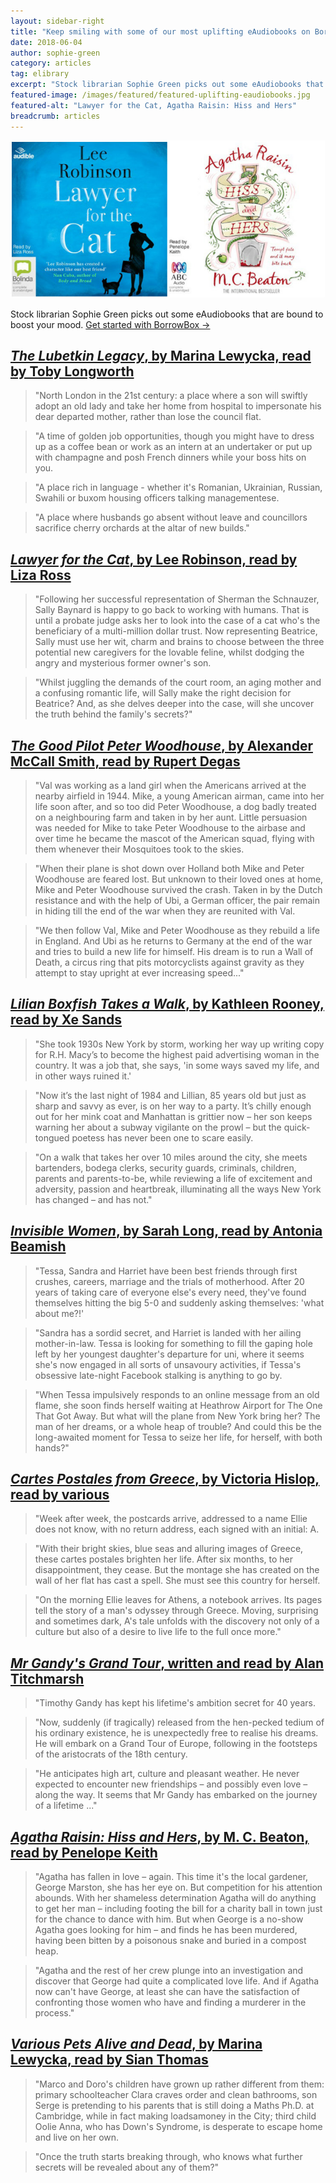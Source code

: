 ```yaml
---
layout: sidebar-right
title: "Keep smiling with some of our most uplifting eAudiobooks on BorrowBox"
date: 2018-06-04
author: sophie-green
category: articles
tag: elibrary
excerpt: "Stock librarian Sophie Green picks out some eAudiobooks that are bound to boost your mood."
featured-image: /images/featured/featured-uplifting-eaudiobooks.jpg
featured-alt: "Lawyer for the Cat, Agatha Raisin: Hiss and Hers"
breadcrumb: articles
---
```


![Lawyer for the Cat, Agatha Raisin: Hiss and Hers](/images/featured/featured-uplifting-eaudiobooks.jpg)

Stock librarian Sophie Green picks out some eAudiobooks that are bound to boost your mood. [Get started with BorrowBox &rarr;](/elibrary/borrowbox/)

## [<cite>The Lubetkin Legacy</cite>, by Marina Lewycka, read by Toby Longworth](https://fe.bolindadigital.com/wldcs_bol_fo/b2i/productDetail.html?productId=BOL_330035&fromPage=1&b2bSite=4172)

> "North London in the 21st century: a place where a son will swiftly adopt an old lady and take her home from hospital to impersonate his dear departed mother, rather than lose the council flat.

> "A time of golden job opportunities, though you might have to dress up as a coffee bean or work as an intern at an undertaker or put up with champagne and posh French dinners while your boss hits on you.

> "A place rich in language - whether it's Romanian, Ukrainian, Russian, Swahili or buxom housing officers talking managementese.

> "A place where husbands go absent without leave and councillors sacrifice cherry orchards at the altar of new builds."

## [<cite>Lawyer for the Cat</cite>, by Lee Robinson, read by Liza Ross](https://fe.bolindadigital.com/wldcs_bol_fo/b2i/productDetail.html?productId=BOL_371441&fromPage=1&b2bSite=4172)

> "Following her successful representation of Sherman the Schnauzer, Sally Baynard is happy to go back to working with humans. That is until a probate judge asks her to look into the case of a cat who's the beneficiary of a multi-million dollar trust. Now representing Beatrice, Sally must use her wit, charm and brains to choose between the three potential new caregivers for the lovable feline, whilst dodging the angry and mysterious former owner's son.

> "Whilst juggling the demands of the court room, an aging mother and a confusing romantic life, will Sally make the right decision for Beatrice? And, as she delves deeper into the case, will she uncover the truth behind the family's secrets?"

## [<cite>The Good Pilot Peter Woodhouse</cite>, by Alexander McCall Smith, read by Rupert Degas](https://fe.bolindadigital.com/wldcs_bol_fo/b2i/productDetail.html?productId=BOL_455045&fromPage=1&b2bSite=4172)

> "Val was working as a land girl when the Americans arrived at the nearby airfield in 1944. Mike, a young American airman, came into her life soon after, and so too did Peter Woodhouse, a dog badly treated on a neighbouring farm and taken in by her aunt. Little persuasion was needed for Mike to take Peter Woodhouse to the airbase and over time he became the mascot of the American squad, flying with them whenever their Mosquitoes took to the skies.

> "When their plane is shot down over Holland both Mike and Peter Woodhouse are feared lost. But unknown to their loved ones at home, Mike and Peter Woodhouse survived the crash. Taken in by the Dutch resistance and with the help of Ubi, a German officer, the pair remain in hiding till the end of the war when they are reunited with Val.

> "We then follow Val, Mike and Peter Woodhouse as they rebuild a life in England. And Ubi as he returns to Germany at the end of the war and tries to build a new life for himself. His dream is to run a Wall of Death, a circus ring that pits motorcyclists against gravity as they attempt to stay upright at ever increasing speed..."

## [<cite>Lilian Boxfish Takes a Walk</cite>, by Kathleen Rooney, read by Xe Sands](https://fe.bolindadigital.com/wldcs_bol_fo/b2i/productDetail.html?productId=BOL_418523&fromPage=1&b2bSite=4172)

> "She took 1930s New York by storm, working her way up writing copy for R.H. Macy’s to become the highest paid advertising woman in the country. It was a job that, she says, 'in some ways saved my life, and in other ways ruined it.'

> "Now it’s the last night of 1984 and Lillian, 85 years old but just as sharp and savvy as ever, is on her way to a party. It’s chilly enough out for her mink coat and Manhattan is grittier now – her son keeps warning her about a subway vigilante on the prowl – but the quick-tongued poetess has never been one to scare easily.

> "On a walk that takes her over 10 miles around the city, she meets bartenders, bodega clerks, security guards, criminals, children, parents and parents-to-be, while reviewing a life of excitement and adversity, passion and heartbreak, illuminating all the ways New York has changed – and has not."

## [<cite>Invisible Women</cite>, by Sarah Long, read by Antonia Beamish](https://fe.bolindadigital.com/wldcs_bol_fo/b2i/productDetail.html?productId=BOL_403322&fromPage=1&b2bSite=4172)

> "Tessa, Sandra and Harriet have been best friends through first crushes, careers, marriage and the trials of motherhood. After 20 years of taking care of everyone else's every need, they've found themselves hitting the big 5-0 and suddenly asking themselves: 'what about me?!'

> "Sandra has a sordid secret, and Harriet is landed with her ailing mother-in-law. Tessa is looking for something to fill the gaping hole left by her youngest daughter's departure for uni, where it seems she's now engaged in all sorts of unsavoury activities, if Tessa's obsessive late-night Facebook stalking is anything to go by.

> "When Tessa impulsively responds to an online message from an old flame, she soon finds herself waiting at Heathrow Airport for The One That Got Away. But what will the plane from New York bring her? The man of her dreams, or a whole heap of trouble? And could this be the long-awaited moment for Tessa to seize her life, for herself, with both hands?"

## [<cite>Cartes Postales from Greece</cite>, by Victoria Hislop, read by various](https://fe.bolindadigital.com/wldcs_bol_fo/b2i/productDetail.html?productId=BOL_380836&fromPage=1&b2bSite=4172)

> "Week after week, the postcards arrive, addressed to a name Ellie does not know, with no return address, each signed with an initial: A.

> "With their bright skies, blue seas and alluring images of Greece, these cartes postales brighten her life. After six months, to her disappointment, they cease. But the montage she has created on the wall of her flat has cast a spell. She must see this country for herself.

> "On the morning Ellie leaves for Athens, a notebook arrives. Its pages tell the story of a man's odyssey through Greece. Moving, surprising and sometimes dark, A's tale unfolds with the discovery not only of a culture but also of a desire to live life to the full once more."

## [<cite>Mr Gandy's Grand Tour</cite>, written and read by Alan Titchmarsh](https://fe.bolindadigital.com/wldcs_bol_fo/b2i/productDetail.html?productId=BOL_350369&fromPage=1&b2bSite=4172)

> "Timothy Gandy has kept his lifetime's ambition secret for 40 years.

> "Now, suddenly (if tragically) released from the hen-pecked tedium of his ordinary existence, he is unexpectedly free to realise his dreams. He will embark on a Grand Tour of Europe, following in the footsteps of the aristocrats of the 18th century.

> "He anticipates high art, culture and pleasant weather. He never expected to encounter new friendships – and possibly even love – along the way. It seems that Mr Gandy has embarked on the journey of a lifetime ..."

## [<cite>Agatha Raisin: Hiss and Hers</cite>, by M. C. Beaton, read by Penelope Keith](https://fe.bolindadigital.com/wldcs_bol_fo/b2i/productDetail.html?productId=BOL_248098&fromPage=1&b2bSite=4172)

> "Agatha has fallen in love – again. This time it's the local gardener, George Marston, she has her eye on. But competition for his attention abounds. With her shameless determination Agatha will do anything to get her man – including footing the bill for a charity ball in town just for the chance to dance with him. But when George is a no-show Agatha goes looking for him – and finds he has been murdered, having been bitten by a poisonous snake and buried in a compost heap.

> "Agatha and the rest of her crew plunge into an investigation and discover that George had quite a complicated love life. And if Agatha now can't have George, at least she can have the satisfaction of confronting those women who have and finding a murderer in the process."

## [<cite>Various Pets Alive and Dead</cite>, by Marina Lewycka, read by Sian Thomas](https://fe.bolindadigital.com/wldcs_bol_fo/b2i/productDetail.html?productId=BOL_111770&fromPage=1&b2bSite=4172)

> "Marco and Doro's children have grown up rather different from them: primary schoolteacher Clara craves order and clean bathrooms, son Serge is pretending to his parents that is still doing a Maths Ph.D. at Cambridge, while in fact making loadsamoney in the City; third child Oolie Anna, who has Down's Syndrome, is desperate to escape home and live on her own.

> "Once the truth starts breaking through, who knows what further secrets will be revealed about any of them?"
